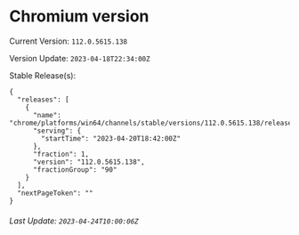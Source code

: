 # Chromium version

Current Version: `112.0.5615.138`

Version Update: `2023-04-18T22:34:00Z`

Stable Release(s):
```
{
  "releases": [
    {
      "name": "chrome/platforms/win64/channels/stable/versions/112.0.5615.138/releases/1682016120",
      "serving": {
        "startTime": "2023-04-20T18:42:00Z"
      },
      "fraction": 1,
      "version": "112.0.5615.138",
      "fractionGroup": "90"
    }
  ],
  "nextPageToken": ""
}
```

###### Last Update: `2023-04-24T10:00:06Z`
        
